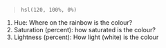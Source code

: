 > `hsl(120, 100%, 0%)`
1. Hue: Where on the rainbow is the colour?
2. Saturation (percent): how saturated is the colour?
3. Lightness (percent): How light (white) is the colour